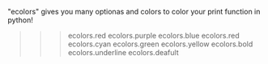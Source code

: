 "ecolors" gives you many optionas and colors to color your print function in python!
>>>ecolors.red
ecolors.purple
ecolors.blue
ecolors.red
ecolors.cyan
ecolors.green
ecolors.yellow
ecolors.bold
ecolors.underline
ecolors.deafult
